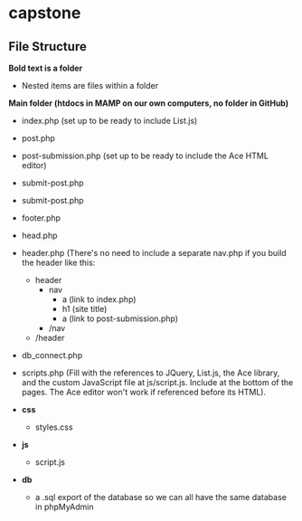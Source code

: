 # capstone

## File Structure

**Bold text is a folder**
- Nested items are files within a folder

**Main folder (htdocs in MAMP on our own computers, no folder in GitHub)**
- index.php (set up to be ready to include List.js)
- post.php
- post-submission.php (set up to be ready to include the Ace HTML editor)
- submit-post.php
- submit-post.php
- footer.php
- head.php
- header.php (There's no need to include a separate nav.php if you build the header like this:
  - header
    - nav
      - a (link to index.php)
      - h1 (site title)
      - a (link to post-submission.php)
    - /nav
   - /header
 - db_connect.php
- scripts.php (Fill with the references to JQuery, List.js, the Ace library, and the custom JavaScript file at js/script.js. Include at the bottom of the pages. The Ace editor won't work if referenced before its HTML).

- **css**
  - styles.css

- **js**
  - script.js

- **db**
  - a .sql export of the database so we can all have the same database in phpMyAdmin
